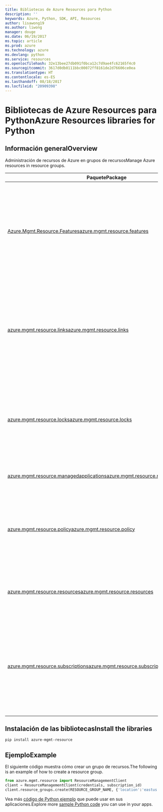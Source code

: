 ```yaml
---
title: Bibliotecas de Azure Resources para Python
description: ''
keywords: Azure, Python, SDK, API, Resources
author: lisawong19
ms.author: liwong
manager: douge
ms.date: 06/19/2017
ms.topic: article
ms.prod: azure
ms.technology: azure
ms.devlang: python
ms.service: resources
ms.openlocfilehash: 32e13bee27db091f0bca12c7d9ae4fc62165f4c0
ms.sourcegitcommit: 3617d0db0111bbc00072ff8161de2d76606ce0ea
ms.translationtype: HT
ms.contentlocale: es-ES
ms.lasthandoff: 08/18/2017
ms.locfileid: "20909398"
---
```

# <a name="azure-resources-libraries-for-python"></a><span data-ttu-id="19d81-103">Bibliotecas de Azure Resources para Python</span><span class="sxs-lookup"><span data-stu-id="19d81-103">Azure Resources libraries for Python</span></span> 

## <a name="overview"></a><span data-ttu-id="19d81-104">Información general</span><span class="sxs-lookup"><span data-stu-id="19d81-104">Overview</span></span> 
<span data-ttu-id="19d81-105">Administración de recursos de Azure en grupos de recursos</span><span class="sxs-lookup"><span data-stu-id="19d81-105">Manage Azure resources in resource groups.</span></span>

| <span data-ttu-id="19d81-106">Paquete</span><span class="sxs-lookup"><span data-stu-id="19d81-106">Package</span></span>  |  <span data-ttu-id="19d81-107">Descripción</span><span class="sxs-lookup"><span data-stu-id="19d81-107">Description</span></span> |
|---|---|
|<span data-ttu-id="19d81-108">[Azure.Mgmt.Resource.Features][1]</span><span class="sxs-lookup"><span data-stu-id="19d81-108">[azure.mgmt.resource.features][1]</span></span>|<span data-ttu-id="19d81-109">El Control de exposición de características de Azure (AFEC) proporciona a los proveedores de recursos un mecanismo para controlar la exposición de característica a los usuarios.</span><span class="sxs-lookup"><span data-stu-id="19d81-109">Azure Feature Exposure Control (AFEC) provides a mechanism for the resource providers to control feature exposure to users.</span></span>|
|<span data-ttu-id="19d81-110">[azure.mgmt.resource.links][2]</span><span class="sxs-lookup"><span data-stu-id="19d81-110">[azure.mgmt.resource.links][2]</span></span>|<span data-ttu-id="19d81-111">Los recursos de Azure se pueden vincular entre sí para formar relaciones lógicas.</span><span class="sxs-lookup"><span data-stu-id="19d81-111">Azure resources can be linked together to form logical relationships.</span></span> <span data-ttu-id="19d81-112">Puede establecer vínculos entre recursos que pertenecen a distintos grupos de recursos.</span><span class="sxs-lookup"><span data-stu-id="19d81-112">You can establish links between resources belonging to different resource groups.</span></span>|
|<span data-ttu-id="19d81-113">[azure.mgmt.resource.locks][3]</span><span class="sxs-lookup"><span data-stu-id="19d81-113">[azure.mgmt.resource.locks][3]</span></span>|<span data-ttu-id="19d81-114">Los recursos de Azure se pueden bloquear para impedir que otros usuarios de su organización los eliminen o modifiquen.</span><span class="sxs-lookup"><span data-stu-id="19d81-114">Azure resources can be locked to prevent other users in your organization from deleting or modifying resources.</span></span>|
|<span data-ttu-id="19d81-115">[azure.mgmt.resource.managedapplications][4]</span><span class="sxs-lookup"><span data-stu-id="19d81-115">[azure.mgmt.resource.managedapplications][4]</span></span>|<span data-ttu-id="19d81-116">Aplicaciones administradas de ARM.</span><span class="sxs-lookup"><span data-stu-id="19d81-116">ARM managed applications (appliances).</span></span>|
|<span data-ttu-id="19d81-117">[azure.mgmt.resource.policy][5]</span><span class="sxs-lookup"><span data-stu-id="19d81-117">[azure.mgmt.resource.policy][5]</span></span>|<span data-ttu-id="19d81-118">Para administrar y controlar el acceso a los recursos, puede definir directivas personalizadas y asignarlas en un ámbito.</span><span class="sxs-lookup"><span data-stu-id="19d81-118">To manage and control access to your resources, you can define customized policies and assign them at a scope.</span></span>|
|<span data-ttu-id="19d81-119">[azure.mgmt.resource.resources][6]</span><span class="sxs-lookup"><span data-stu-id="19d81-119">[azure.mgmt.resource.resources][6]</span></span>| <span data-ttu-id="19d81-120">Proporciona operaciones para trabajar con recursos y grupos de recursos.</span><span class="sxs-lookup"><span data-stu-id="19d81-120">Provides operations for working with resources and resource groups.</span></span>|
|<span data-ttu-id="19d81-121">[azure.mgmt.resource.subscriptions][7]</span><span class="sxs-lookup"><span data-stu-id="19d81-121">[azure.mgmt.resource.subscriptions][7]</span></span>|<span data-ttu-id="19d81-122">Todos los recursos y grupos de recursos existen dentro de las suscripciones.</span><span class="sxs-lookup"><span data-stu-id="19d81-122">All resource groups and resources exist within subscriptions.</span></span> <span data-ttu-id="19d81-123">Estas operaciones permiten obtener información acerca de las suscripciones y los inquilinos.</span><span class="sxs-lookup"><span data-stu-id="19d81-123">These operation enable you get information about your subscriptions and tenants.</span></span>|

[1]: /python/api/azure.mgmt.resource.features
[2]: /python/api/azure.mgmt.resource.links
[3]: /python/api/azure.mgmt.resource.locks
[4]: /python/api/azure.mgmt.resource.managedapplications
[5]: /python/api/azure.mgmt.resource.policy
[6]: /python/api/azure.mgmt.resource.resources
[7]: /python/api/azure.mgmt.resource.subscriptions

## <a name="install-the-libraries"></a><span data-ttu-id="19d81-124">Instalación de las bibliotecas</span><span class="sxs-lookup"><span data-stu-id="19d81-124">Install the libraries</span></span> 
```bash
pip install azure-mgmt-resource
```

## <a name="example"></a><span data-ttu-id="19d81-125">Ejemplo</span><span class="sxs-lookup"><span data-stu-id="19d81-125">Example</span></span>
<span data-ttu-id="19d81-126">El siguiente código muestra cómo crear un grupo de recursos.</span><span class="sxs-lookup"><span data-stu-id="19d81-126">The following is an example of how to create a resource group.</span></span> 

```python
from azure.mgmt.resource import ResourceManagementClient
client = ResourceManagementClient(credentials, subscription_id)
client.resource_groups.create(RESOURCE_GROUP_NAME, {'location':'eastus'})
```

<span data-ttu-id="19d81-127">Vea más [código de Python ejemplo](https://azure.microsoft.com/resources/samples/?platform=python) que puede usar en sus aplicaciones.</span><span class="sxs-lookup"><span data-stu-id="19d81-127">Explore more [sample Python code](https://azure.microsoft.com/resources/samples/?platform=python) you can use in your apps.</span></span> 